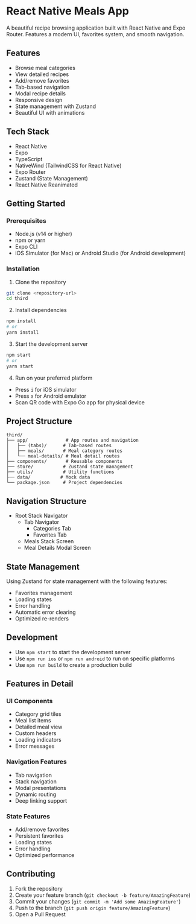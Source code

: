 # React Native Meals App

A beautiful recipe browsing application built with React Native and Expo Router. Features a modern UI, favorites system, and smooth navigation.

## Features

- Browse meal categories
- View detailed recipes
- Add/remove favorites
- Tab-based navigation
- Modal recipe details
- Responsive design
- State management with Zustand
- Beautiful UI with animations

## Tech Stack

- React Native
- Expo
- TypeScript
- NativeWind (TailwindCSS for React Native)
- Expo Router
- Zustand (State Management)
- React Native Reanimated

## Getting Started

### Prerequisites

- Node.js (v14 or higher)
- npm or yarn
- Expo CLI
- iOS Simulator (for Mac) or Android Studio (for Android development)

### Installation

1. Clone the repository

```bash
git clone <repository-url>
cd third
```

2. Install dependencies

```bash
npm install
# or
yarn install
```

3. Start the development server

```bash
npm start
# or
yarn start
```

4. Run on your preferred platform

- Press `i` for iOS simulator
- Press `a` for Android emulator
- Scan QR code with Expo Go app for physical device

## Project Structure

```
third/
├── app/              # App routes and navigation
│   ├── (tabs)/      # Tab-based routes
│   ├── meals/       # Meal category routes
│   └── meal-details/ # Meal detail routes
├── components/       # Reusable components
├── store/           # Zustand state management
├── utils/           # Utility functions
├── data/           # Mock data
└── package.json     # Project dependencies
```

## Navigation Structure

- Root Stack Navigator
  - Tab Navigator
    - Categories Tab
    - Favorites Tab
  - Meals Stack Screen
  - Meal Details Modal Screen

## State Management

Using Zustand for state management with the following features:

- Favorites management
- Loading states
- Error handling
- Automatic error clearing
- Optimized re-renders

## Development

- Use `npm start` to start the development server
- Use `npm run ios` or `npm run android` to run on specific platforms
- Use `npm run build` to create a production build

## Features in Detail

### UI Components

- Category grid tiles
- Meal list items
- Detailed meal view
- Custom headers
- Loading indicators
- Error messages

### Navigation Features

- Tab navigation
- Stack navigation
- Modal presentations
- Dynamic routing
- Deep linking support

### State Features

- Add/remove favorites
- Persistent favorites
- Loading states
- Error handling
- Optimized performance

## Contributing

1. Fork the repository
2. Create your feature branch (`git checkout -b feature/AmazingFeature`)
3. Commit your changes (`git commit -m 'Add some AmazingFeature'`)
4. Push to the branch (`git push origin feature/AmazingFeature`)
5. Open a Pull Request
